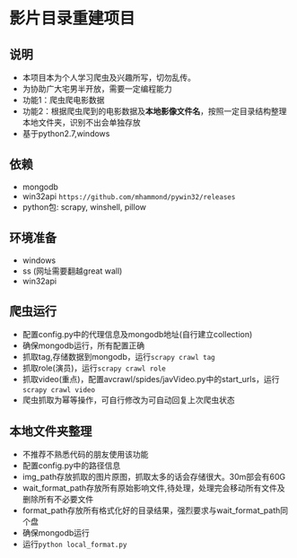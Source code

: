 # 影片目录重建项目

## 说明
* 本项目本为个人学习爬虫及兴趣所写，切勿乱传。
* 为协助广大宅男半开放，需要一定编程能力
* 功能1：爬虫爬电影数据
* 功能2：根据爬虫爬到的电影数据及**本地影像文件名**，按照一定目录结构整理本地文件夹，识别不出会单独存放
* 基于python2.7,windows

## 依赖 
* mongodb
* win32api ```https://github.com/mhammond/pywin32/releases```
* python包: scrapy, winshell, pillow

## 环境准备
* windows
* ss (网址需要翻越great wall)
* win32api

## 爬虫运行
* 配置config.py中的代理信息及mongodb地址(自行建立collection)
* 确保mongodb运行，所有配置正确
* 抓取tag,存储数据到mongodb，运行```scrapy crawl tag```
* 抓取role(演员)，运行```scrapy crawl role```
* 抓取video(重点)，配置avcrawl/spides/javVideo.py中的start_urls，运行```scrapy crawl video```
* 爬虫抓取为幂等操作，可自行修改为可自动回复上次爬虫状态

## 本地文件夹整理
* 不推荐不熟悉代码的朋友使用该功能
* 配置config.py中的路径信息
* img_path存放抓取的图片原图，抓取太多的话会存储很大。30m部会有60G
* wait_format_path存放所有原始影响文件,待处理，处理完会移动所有文件及删除所有不必要文件
* format_path存放所有格式化好的目录结果，强烈要求与wait_format_path同个盘
* 确保mongodb运行
* 运行```python local_format.py```

